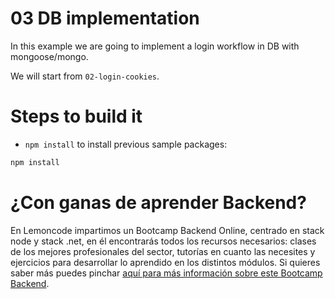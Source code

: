 # 03 DB implementation

In this example we are going to implement a login workflow in DB with mongoose/mongo.

We will start from `02-login-cookies`.

# Steps to build it

- `npm install` to install previous sample packages:

```bash
npm install

```



# ¿Con ganas de aprender Backend?

En Lemoncode impartimos un Bootcamp Backend Online, centrado en stack node y stack .net, en él encontrarás todos los recursos necesarios: clases de los mejores profesionales del sector, tutorías en cuanto las necesites y ejercicios para desarrollar lo aprendido en los distintos módulos. Si quieres saber más puedes pinchar [aquí para más información sobre este Bootcamp Backend](https://lemoncode.net/bootcamp-backend#bootcamp-backend/banner).
